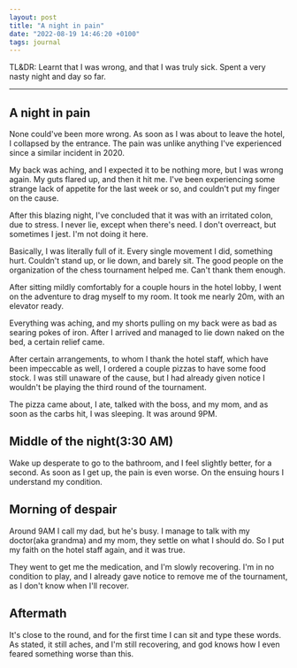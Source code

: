 ```yaml
---
layout: post
title: "A night in pain"
date: "2022-08-19 14:46:20 +0100"
tags: journal
---
```


TL&DR: Learnt that I was wrong, and that I was truly sick. Spent a very nasty
night and day so far.

---

## A night in pain

None could've been more wrong. As soon as I was about to leave the hotel, I
collapsed by the entrance. The pain was unlike anything I've experienced since
a similar incident in 2020.

My back was aching, and I expected it to be nothing more, but I was wrong
again. My guts flared up, and then it hit me. I've been experiencing some
strange lack of appetite for the last week or so, and couldn't put my
finger on the cause.

After this blazing night, I've concluded that it was with an irritated colon, 
due to stress. I never lie, except when there's need. I don't overreact, but
sometimes I jest. I'm not doing it here.

Basically, I was literally full of it. Every single movement I did, something
hurt. Couldn't stand up, or lie down, and barely sit. The good people on the
organization of the chess tournament helped me. Can't thank them enough.

After sitting mildly comfortably for a couple hours in the hotel lobby, I went
on the adventure to drag myself to my room. It took me nearly 20m, with an
elevator ready.

Everything was aching, and my shorts pulling on my back were as bad as searing
pokes of iron. After I arrived and managed to lie down naked on the bed, a
certain relief came.

After certain arrangements, to whom I thank the hotel staff, which have been
impeccable as well, I ordered a couple pizzas to have some food stock. I was
still unaware of the cause, but I had already given notice I wouldn't be
playing the third round of the tournament.

The pizza came about, I ate, talked with the boss, and my mom, and as soon as
the carbs hit, I was sleeping. It was around 9PM.

## Middle of the night(3:30 AM)

Wake up desperate to go to the bathroom, and I feel slightly better, for a
second. As soon as I get up, the pain is even worse. On the ensuing hours I
understand my condition.

## Morning of despair

Around 9AM I call my dad, but he's busy. I manage to talk with my doctor(aka
grandma) and my mom, they settle on what I should do. So I put my faith on the
hotel staff again, and it was true.

They went to get me the medication, and I'm slowly recovering. I'm in no
condition to play, and I already gave notice to remove me of the tournament,
as I don't know when I'll recover.

## Aftermath

It's close to the round, and for the first time I can sit and type these
words. As stated, it still aches, and I'm still recovering, and god knows how
I even feared something worse than this.
